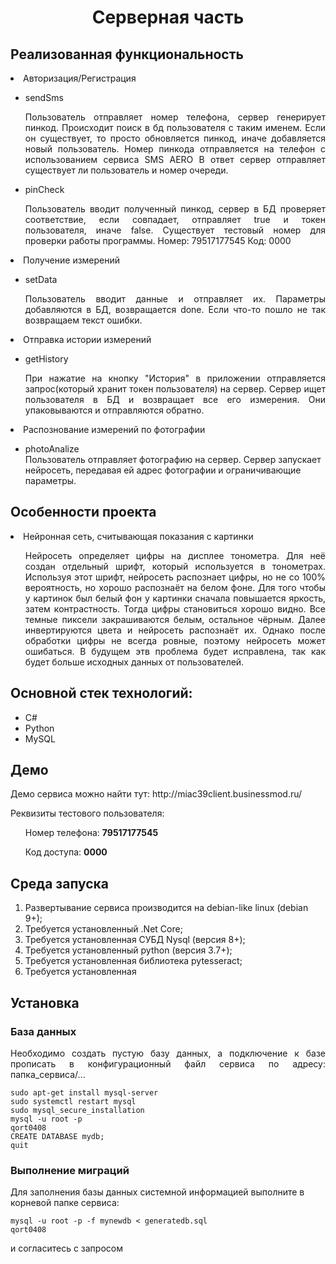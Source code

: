 <p align="center">
    <h1 align="center">Серверная часть</h1>
    </p>
<h2>Реализованная функциональность</h2>
<ul>
</ul>
    <li>Авторизация/Регистрация</li>
	<ul>
		<li>sendSms</li>
		<p align = "justify">
		Пользователь отправляет номер телефона, сервер генерирует пинкод. Происходит поиск в бд пользователя с таким именем. 
		Если он существует, то просто обновляется пинкод, иначе добавляется новый пользователь. Номер пинкода отправляется на телефон с использованием сервиса SMS AERO
		В ответ сервер отправляет существует ли пользователь и номер очереди.
		</p>
		<li>pinCheck</li>
		<p align = "justify">
			Пользователь вводит полученный пинкод, сервер в БД проверяет соответствие, если совпадает, отправляет true и токен пользователя, иначе false.
			Существует тестовый номер для проверки работы программы. Номер: 79517177545 Код: 0000
			</p>
	</ul>
   <li>Получение измерений</li>
   <ul>
		<li>setData</li>
		<p align = "justify">
			Пользователь вводит данные и отправляет их. Параметры добавляются в БД, возвращается done. Если что-то пошло не так возвращаем текст ошибки.
			</p>
	</ul>
    <li>Отправка истории измерений</li>
	   <ul>
	  	  <li>getHistory</li> 
			<p align = "justify">
			При нажатие на кнопку "История" в приложении отправляется запрос(который хранит токен пользователя) на сервер. Сервер ищет пользователя в БД и возвращает все его измерения. Они упаковываются и отправляются обратно.
			</p>
		</ul>
	<li>Распознование измерений по фотографии</li>
		<ul>
	  	  <li>photoAnalize</li>
			Пользователь отправляет фотографию на сервер. Сервер запускает нейросеть, передавая ей адрес фотографии и ограничивающие параметры.
		</ul>
</ul>
<h2>Особенности проекта</h2>
<p align = "justify">
<ul>
</ul>
	 <li>Нейронная сеть, считывающая показания с картинки</li>
	 <ul>
	 <p align = "justify">
		Нейросеть определяет цифры на дисплее тонометра. Для неё создан отдельный шрифт, который используется в тонометрах. Используя этот шрифт, нейросеть распознает цифры, но не со 100% вероятность, но хорошо распознаёт на белом фоне.
		Для того чтобы у картинок был белый фон у картинки сначала повышается яркость, затем контрастность. Тогда цифры становиться хорошо видно. Все темные пиксели закрашиваются белым, остальное чёрным. Далее инвертируются цвета и нейросеть распознаёт их. Однако после обработки цифры не всегда ровные, поэтому нейросеть может ошибаться.
		В будущем этв проблема будет исправлена, так как будет больше исходных данных от пользователей.
	</p>
	</ul>
 </p>
<h2>Основной стек технологий:</h2>
<ul>
    <li>С#</li>
	<li>Python</li>
	<li>MySQL</li>

 </ul>
<h2>Демо</h2>
<p>Демо сервиса можно найти тут: http://miac39client.businessmod.ru/</p>
<p>Реквизиты тестового пользователя:</p> 
<ul>
<p>Номер телефона: <b>79517177545</b></p> <p>Код доступа: <b>0000</b></p>
</ul>

<h2>Среда запуска</h2>

1) Развертывание сервиса производится на debian-like linux (debian 9+);
2) Требуется установленный .Net Core;
3) Требуется установленная СУБД Nysql (версия 8+);
4) Требуется установленный python (версия 3.7+);
5) Требуется установленная библиотека pytesseract;
6) Требуется установленная 


<h2>Установка</h4>


<h3>База данных</h3>
<p align = "justify">
Необходимо создать пустую базу данных, а подключение к базе прописать в конфигурационный файл сервиса по адресу: папка_сервиса/...</p>

~~~
sudo apt-get install mysql-server
sudo systemctl restart mysql
sudo mysql_secure_installation
mysql -u root -p
qort0408
CREATE DATABASE mydb;
quit
~~~
### Выполнение миграций

Для заполнения базы данных системной информацией выполните в корневой папке сервиса: 
~~~
mysql -u root -p -f mynewdb < generatedb.sql
qort0408
~~~
и согласитесь с запросом





